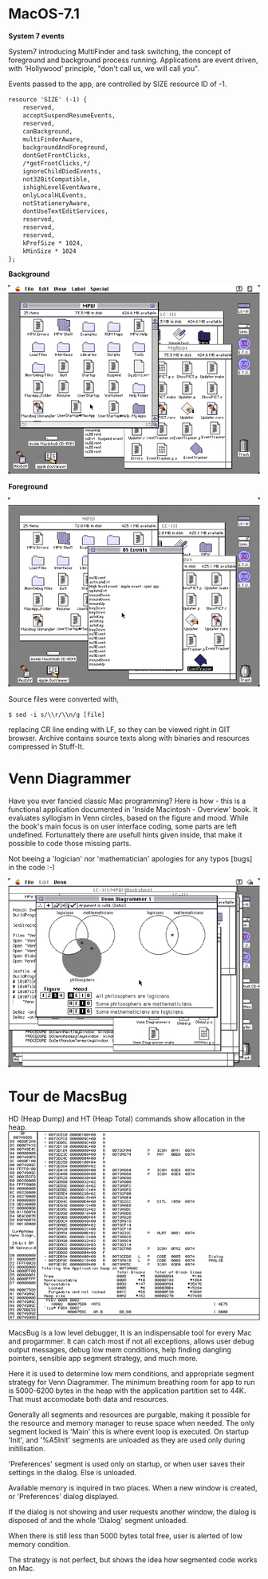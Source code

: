 # MacOS-7.1

**System 7 events**

System7 introducing MultiFinder and task switching, the concept of foreground and background process running. Applications are event driven, with 'Hollywood' principle, "don't call us, we will call you".

Events passed to the app, are controlled by SIZE resource ID of -1.

	resource 'SIZE' (-1) {
		reserved,
		acceptSuspendResumeEvents,
		reserved,
		canBackground,
		multiFinderAware,
		backgroundAndForeground,
		dontGetFrontClicks,
		/*getFrontClicks,*/
		ignoreChildDiedEvents,
		not32BitCompatible,
		ishighLevelEventAware,
		onlyLocalHLEvents,
		notStationeryAware,
		dontUseTextEditServices,
		reserved,
		reserved,
		reserved,
		kPrefSize * 1024,
		kMinSize * 1024
	};

**Background**

![RGB](OS71-Events-bg.png??raw=true "System7 events")

**Foreground**

![RGB](OS71-Events.png??raw=true "System7 events")

Source files were converted with,

	$ sed -i s/\\r/\\n/g [file]

replacing CR line ending with LF, so they can be viewed right in GIT browser. Archive contains source texts along with binaries and resources compressed in Stuff-It.


# Venn Diagrammer

Have you ever fancied classic Mac programming? Here is how - this is a functional application documented in 'Inside Macintosh - Overview' book. It evaluates syllogism in Venn circles, based on the figure and mood. While the book's main focus is on user interface coding, some parts are left undefined. Fortunattely there are usefull hints given inside, that make it possible to code those missing parts. 

Not beeing a 'logician' nor 'mathematician' apologies for any typos [bugs] in the code :-) 

![RGB](Syllogism.png??raw=true "Venn diagrams")


# Tour de MacsBug

HD (Heap Dump)  and HT (Heap Total) commands show allocation in the heap.
![RGB](MacsBug.png??raw=true "User Break")

MacsBug is a low level debugger, It is an indispensable tool for every Mac and progarmmer. It can catch most if not all exceptions, allows user debug output messages, debug low mem conditions, help finding dangling pointers, sensible app segment strategy, and much more.

Here it is used to determine low mem conditions, and appropriate segment strategy for Venn Diagrammer. The minimum breathing room for app to run is 5000-6200 bytes in the heap with the application partition set to 44K. That must accomodate both data and resources.

Generally all segments and resources are purgable, making it possible for the resource and memory manager to reuse space when needed. The only segment locked is 'Main' this is where event loop is executed.
On startup 'Init', and '%A5Init' segments are unloaded as they are used only during initilisation. 

'Preferences' segment is used only on startup, or when user saves their settings in the dialog. Else is unloaded.

Available memory is inquired in two places. When a new window is created, or 'Preferences' dialog displayed.

If the dialog is not showing and user requests another window, the dialog is disposed of and the whole 'Dialog' segment unloaded.

When there is still less than 5000 bytes total free, user is alerted of low memory condition.

The strategy is not perfect, but shows the idea how segmented code works on Mac.
